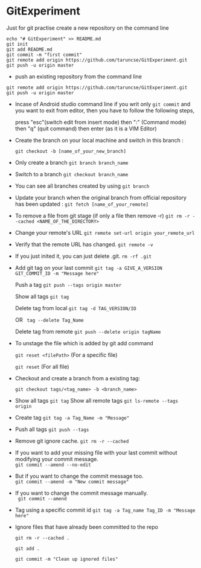 # GitExperiment
Just for git practise
create a new repository on the command line

```
echo "# GitExperiment" >> README.md
git init 
git add README.md 
git commit -m "first commit" 
git remote add origin https://github.com/taruncse/GitExperiment.git 
git push -u origin master 
```

* push an existing repository from the command line 

```
git remote add origin https://github.com/taruncse/GitExperiment.git 
git push -u origin master
```
* Incase of Android studio command line if you writ only ```git commit``` and you want to exit from editor, 
  then you have to follow the following steps, 

  press "esc"(switch edit from insert mode) then ":" (Command mode) then "q" (quit command) then enter 
  (as it is a VIM Editor)

* Create the branch on your local machine and switch in this branch :

   ```git checkout -b [name_of_your_new_branch]```
    
* Only create a branch 
   ```git branch branch_name```
   
* Switch to a branch 
   ```git checkout branch_name```
* You can see all branches created by using 
   ```git branch```
* Update your branch when the original branch from official repository has been updated :
   ```git fetch [name_of_your_remote]```
   
* To remove a file from git stage (if only a file then remove -r) 
    ```git rm -r --cached <NAME_OF_THE_DIRECTORY>```
* Change your remote's URL ```git remote set-url origin your_remote_url```
* Verify that the remote URL has changed. ```git remote -v```
* If you just inited it, you can just delete .git. ```rm -rf .git```
* Add git tag on your last commit ```git tag -a GIVE_A_VERSION GIT_COMMIT_ID -m "Message here" ```

    Push a tag ```git push --tags origin master```
    
    Show all tags ```git tag```
    
    Delete tag from local ```git tag -d TAG_VERSION/ID```
    
    OR
     ``` tag --delete Tag_Name```
     
    Delete tag from remote ```git push --delete origin tagName```
* To unstage the file which is added by git add command 

    ```git reset <filePath>``` (For a specific file)
    
    ```git reset``` (For all file)

* Checkout and create a branch from a existing tag:

   ```git checkout tags/<tag_name> -b <branch_name> ```
   
* Show all tags
   ```git tag```
    Show all remote tags
   ```git ls-remote --tags origin```
* Create tag
    ```git tag -a Tag_Name -m "Message"```    
* Push all tags 
    ```git push --tags```
* Remove git ignore cache.
   ```git rm -r --cached ```  
* If you want to add your missing file with your last commit without modifying your commit message.   
  ```git commit --amend --no-edit ```
  
* But if you want to change the commit message too.  
   ```git commit --amend -m "New commit message" ```
   
* If you want to change the commit message manually.    
  ``` git commit --amend```
* Tag using a specific commit id
  ```git tag -a Tag_name Tag_ID -m "Message here"```

* Ignore files that have already been committed to the repo

    ``` git rm -r --cached . ```

    ``` git add . ```

    ``` git commit -m "Clean up ignored files" ```
